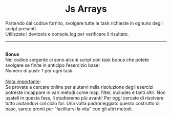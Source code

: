 <h1 align="center">Js Arrays</h1>

Partendo dal codice fornito, svolgere tutte le task richieste in ognuno degli script presenti.<br>
Utilizzate i devtools e console.log per verificare il risultato.<br>
<hr><br>
<b>Bonus</b><br>
Nel codice sorgente ci sono alcuni script con task bonus che potete svolgere se finite in anticipo l’esercizio base!<br>
Numero di push: 1 per ogni task.<br><br>
<u>Nota importante</u>:<br>
Se provate a cercare online per aiutarvi nella risoluzione degli esercizi potreste incappare in vari metodi come map, filter, includes e tanti altri. Non usateli in questa fase, li studieremo più avanti! Per oggi cercate di risolvere tutto aiutandovi col ciclo for. Una volta padroneggiato questo costrutto di base, sarete pronti per “facilitarvi la vita” con gli altri metodi.